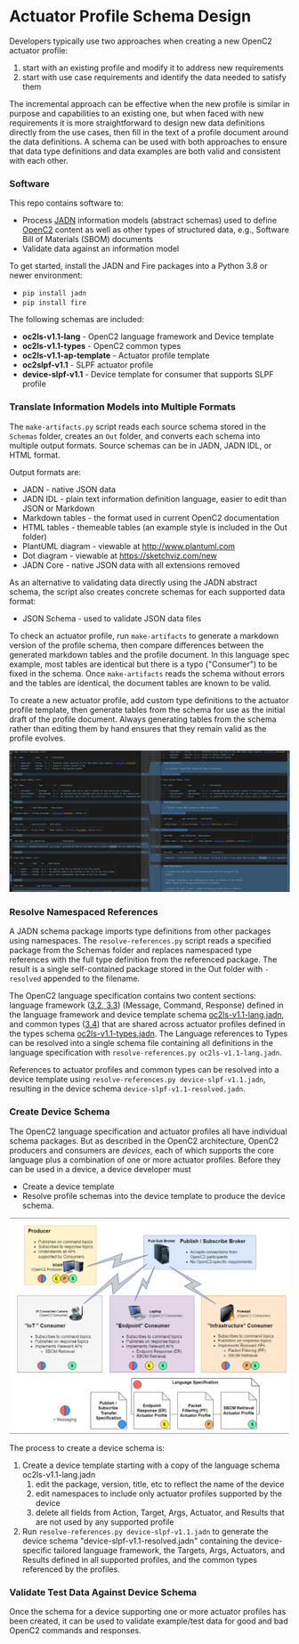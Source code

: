 # Actuator Profile Schema Design
Developers typically use two approaches when creating a new OpenC2 actuator profile:
1) start with an existing profile and modify it to address new requirements
2) start with use case requirements and identify the data needed to satisfy them

The incremental approach can be effective when the new profile is similar
in purpose and capabilities to an existing one, but when faced with new requirements
it is more straightforward to design new data definitions directly from the use cases,
then fill in the text of a profile document around the data definitions.  A schema
can be used with both approaches to ensure that data type definitions and data
examples are both valid and consistent with each other.

### Software
This repo contains software to:
* Process [JADN](https://docs.oasis-open.org/openc2/jadn/v1.0/cs01/jadn-v1.0-cs01.html)
information models (abstract schemas) used to define 
[OpenC2](http://docs.oasis-open.org/openc2/oc2ls/v1.0/oc2ls-v1.0.html)
content as well as other types of structured data, e.g., Software Bill of Materials (SBOM) documents
* Validate data against an information model

To get started, install the JADN and Fire packages into a Python 3.8 or newer environment:
* `pip install jadn`
* `pip install fire`

The following schemas are included:
* **oc2ls-v1.1-lang** - OpenC2 language framework and Device template
* **oc2ls-v1.1-types** - OpenC2 common types
* **oc2ls-v1.1-ap-template** - Actuator profile template
* **oc2slpf-v1.1** - SLPF actuator profile
* **device-slpf-v1.1** - Device template for consumer that supports SLPF profile

### Translate Information Models into Multiple Formats
The `make-artifacts.py` script reads each source schema stored in the `Schemas` folder,
creates an `Out` folder, and converts each schema into multiple output formats.
Source schemas can be in JADN, JADN IDL, or HTML format.

Output formats are:
* JADN - native JSON data
* JADN IDL - plain text information definition language, easier to edit than JSON or Markdown
* Markdown tables - the format used in current OpenC2 documentation
* HTML tables - themeable tables (an example style is included in the Out folder)
* PlantUML diagram - viewable at http://www.plantuml.com
* Dot diagram - viewable at https://sketchviz.com/new
* JADN Core - native JSON data with all extensions removed

As an alternative to validating data directly using the JADN abstract schema,
the script also creates concrete schemas for each supported data format:
* JSON Schema - used to validate JSON data files

To check an actuator profile, run `make-artifacts` to generate a markdown version of
the profile schema, then compare differences between the generated markdown tables and the
profile document.
In this language spec example, most tables are identical but there is a typo
("Consumer") to be fixed in the schema. Once `make-artifacts` reads the schema without
errors and the tables are identical, the document tables are known to be valid.

To create a new actuator profile, add custom type definitions to the actuator profile
template, then generate tables from the schema for use as the initial draft of 
the profile document.  Always generating tables from the schema rather than editing
them by hand ensures that they remain valid as the profile evolves.

![Table Diff](Images/types-diff.jpg)

### Resolve Namespaced References

A JADN schema package imports type definitions from other packages using namespaces.
The `resolve-references.py` script reads a specified package from the Schemas folder
and replaces namespaced type references with the full type definition from the referenced
package.  The result is a single self-contained package stored in the Out folder with
`-resolved` appended to the filename.

The OpenC2 language specification contains two content sections: language framework
([3.2, 3.3](https://docs.oasis-open.org/openc2/oc2ls/v1.0/cs02/oc2ls-v1.0-cs02.html#32-message))
(Message, Command, Response) defined in the language framework and device template schema 
[oc2ls-v1.1-lang.jadn](Schemas/oc2ls-v1.1-lang.jadn),
and common types
([3.4](https://docs.oasis-open.org/openc2/oc2ls/v1.0/cs02/oc2ls-v1.0-cs02.html#34-type-definitions))
that are shared across actuator profiles defined in the types schema
[oc2ls-v1.1-types.jadn](Schemas/oc2ls-v1.1-types.jadn).
The Language references to Types can be resolved into a single schema file containing all
definitions in the language specification with `resolve-references.py oc2ls-v1.1-lang.jadn`.

References to actuator profiles and common types can be resolved into a device template
using `resolve-references.py device-slpf-v1.1.jadn`, resulting in the device schema
`device-slpf-v1.1-resolved.jadn`.

### Create Device Schema
The OpenC2 language specification and actuator profiles all have individual schema packages.
But as described in the OpenC2 architecture, OpenC2 producers and consumers are *devices*,
each of which supports the core language plus a combination of one or more actuator profiles.
Before they can be used in a device, a device developer must
* Create a device template
* Resolve profile schemas into the device template to produce the device schema.

![Profile Architecture](Images/Arch-Example-1.drawio.png)

The process to create a device schema is:
1. Create a device template starting with a copy of the language schema oc2ls-v1.1-lang.jadn
   1. edit the package, version, title, etc to reflect the name of the device
   2. edit namespaces to include only actuator profiles supported by the device
   3. delete all fields from Action, Target, Args, Actuator, and Results that are not used by any supported profile
2. Run `resolve-references.py device-slpf-v1.1.jadn` to generate the device schema
"device-slpf-v1.1-resolved.jadn" containing the device-specific tailored language framework,
the Targets, Args, Actuators, and Results defined in all supported profiles, and the
common types referenced by the profiles.

### Validate Test Data Against Device Schema
Once the schema for a device supporting one or more actuator profiles has been created,
it can be used to validate example/test data for good and bad OpenC2 commands and responses.